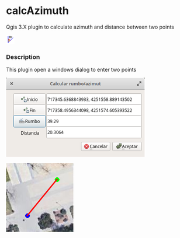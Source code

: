 # calcAzimuth
Qgis 3.X plugin to calculate azimuth and distance between two points

![alt text](https://github.com/josemamira/calcAzimuth/blob/master/src/calc_azimuth/icon.png "Icon")

### Description
This plugin open a windows dialog to enter two points


![alt text](https://github.com/josemamira/calcAzimuth/blob/master/src/calc_azimuth/dialog.png "Dialog")


![alt text](https://github.com/josemamira/calcAzimuth/blob/master/src/calc_azimuth/screen.png "Screen")
